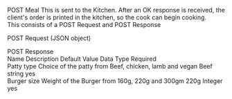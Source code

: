 POST Meal
This is sent to the Kitchen. After an OK response is received, the client's order is printed in the kitchen, so the cook can begin cooking.  
This consists of a POST Request and POST Response

POST Request (JSON object)


POST Response  
Name Description Default Value Data Type Required  
Patty type Choice of the patty from Beef, chicken, lamb and vegan Beef  string  yes  
Burger size Weight of the Burger from 160g, 220g and 300gm 220g Integer yes

